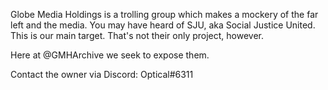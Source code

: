 Globe Media Holdings is a trolling group which makes a mockery of the far left and the media. You may have heard of SJU, aka Social Justice United. This is our main target.
That's not their only project, however.

Here at @GMHArchive we seek to expose them.

Contact the owner via Discord: Optical#6311
<!---
GMHArchive/GMHArchive is a ✨ special ✨ repository because its `README.md` (this file) appears on your GitHub profile.
You can click the Preview link to take a look at your changes.
--->
